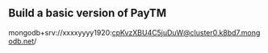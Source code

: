 
## Build a basic version of PayTM

mongodb+srv://xxxxyyyy1920:cpKvzXBU4C5juDuW@cluster0.k8bd7.mongodb.net/